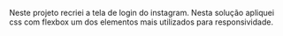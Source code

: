 Neste projeto recriei a tela de login do instagram. Nesta solução apliquei css com flexbox  um dos elementos mais utilizados para responsividade.
